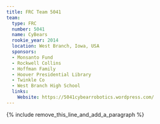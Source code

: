 ```yaml
---
title: FRC Team 5041
team:
  type: FRC
  number: 5041
  name: CyBears
  rookie_year: 2014
  location: West Branch, Iowa, USA
  sponsors:
  - Monsanto Fund
  - Rockwell Collins
  - Hoffman Family
  - Hoover Presidential Library
  - Twinkle Co
  - West Branch High School
  links:
    Website: https://5041cybearrobotics.wordpress.com/
---
```


{% include remove_this_line_and_add_a_paragraph %}